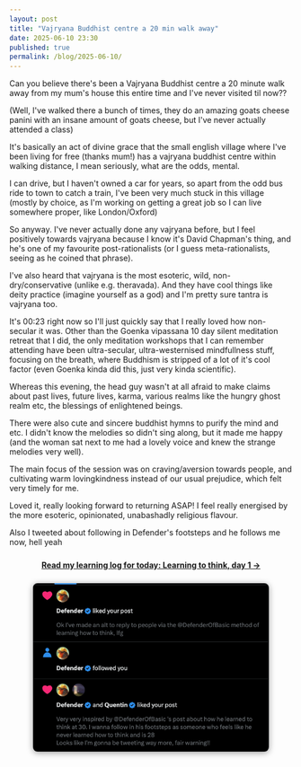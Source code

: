 ```yaml
---
layout: post
title: "Vajryana Buddhist centre a 20 min walk away" 
date: 2025-06-10 23:30
published: true 
permalink: /blog/2025-06-10/
---
```


Can you believe there's been a Vajryana Buddhist centre a 20 minute walk away
from my mum's house this entire time and I've never visited til now?? 

(Well, I've walked there a bunch of times, they do an amazing goats cheese
panini with an insane amount of goats cheese, but I've never actually attended a
class)

It's basically an act of divine grace that the small english village where I've
been living for free (thanks mum!) has a vajryana buddhist centre within walking
distance, I mean seriously, what are the odds, mental.

I can drive, but I haven't owned a car for years, so apart from the odd bus ride
to town to catch a train, I've been very much stuck in this village (mostly by
choice, as I'm working on getting a great job so I can live somewhere proper,
like London/Oxford)

So anyway. I've never actually done any vajryana before, but I feel positively
towards vajryana because I know it's David Chapman's thing, and he's one of my
favourite post-rationalists (or I guess meta-rationalists, seeing as he coined
that phrase). 

I've also heard that vajryana is the most esoteric, wild, non-dry/conservative
(unlike e.g. theravada). And they have cool things like deity practice (imagine
yourself as a god) and I'm pretty sure tantra is vajryana too. 

It's 00:23 right now so I'll just quickly say that I really loved how
non-secular it was. Other than the Goenka vipassana 10 day silent meditation
retreat that I did, the only meditation workshops that I can remember attending
have been ultra-secular, ultra-westernised mindfullness stuff, focusing on the
breath, where Buddhism is stripped of a lot of it's cool factor (even Goenka
kinda did this, just very kinda scientific). 

Whereas this evening, the head guy wasn't at all afraid to make claims about
past lives, future lives, karma, various realms like the hungry ghost realm etc,
the blessings of enlightened beings. 

There were also cute and sincere buddhist hymns to purify the mind and etc. I
didn't know the melodies so didn't sing along, but it made me happy (and the
woman sat next to me had a lovely voice and knew the strange melodies very
well). 

The main focus of the session was on craving/aversion towards people, and
cultivating warm lovingkindness instead of our usual prejudice, which felt very
timely for me.

Loved it, really looking forward to returning ASAP! I feel really energised by
the more esoteric, opinionated, unabashadly religious flavour.

Also I tweeted about following in Defender's footsteps and he follows me now, hell yeah

<a href="/learning/2025-06-11-learning-to-think-day-1/" style="display:block;text-align:center;margin:24px 0;font-weight:bold;">Read my learning log for today: Learning to think, day 1 &rarr;</a>

<img src="/images/posts/2025-06-11-defender.png" alt="2025-06-11 Defender" style="display:block;margin:24px auto;max-width:420px;border-radius:8px;box-shadow:0 2px 12px #0006;">
